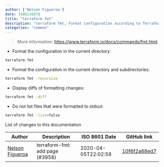 ```yaml
---
author: ['Nelson Figueroa']
date: 1586116978
title: "terraform fmt"
description: "terraform fmt, Format configuration according to Terraform language style conventions."
categories: "common"
---
```

> More information: <https://www.terraform.io/docs/commands/fmt.html>.

- Format the configuration in the current directory:

```bash
terraform fmt
```

- Format the configuration in the current directory and subdirectories:

```bash
terraform fmt -recursive
```

- Display diffs of formatting changes:

```bash
terraform fmt -diff
```

- Do not list files that were formatted to stdout:

```bash
terraform fmt -list=false
```
List of changes to this documentation


Author | Description | ISO 8601 Date | GitHub link
------|-----|-----|-----
[Nelson Figueroa](mailto:30811275+nelsonfigueroa@users.noreply.github.com) | terraform-fmt: add page (#3958) | 2020-04-05T22:02:58 | [10f6f2a68ed7](https://github.com/tldr-pages/tldr/commit/10f6f2a68ed725fa6bb77f4e9493eec8784164fc)


